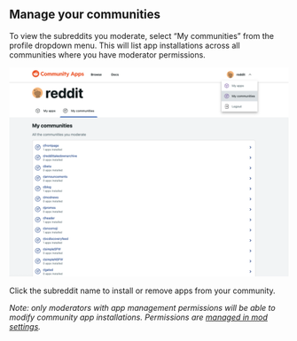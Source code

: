 ## Manage your communities

To view the subreddits you moderate, select “My communities” from the profile dropdown menu. This will list app installations across all communities where you have moderator permissions.

![mod view](./assets/mod_community_settings.png)

Click the subreddit name to install or remove apps from your community.

_Note: only moderators with app management permissions will be able to modify community app installations. Permissions are [managed in mod settings](https://mods.reddithelp.com/hc/en-us/articles/360009381491-User-Management-moderators-and-permissions)._
